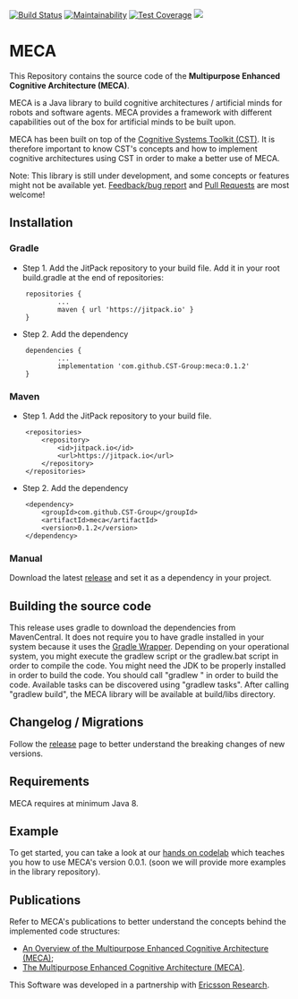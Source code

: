 [![Build Status](https://travis-ci.org/CST-Group/meca.svg?branch=master)](https://travis-ci.org/CST-Group/meca) [![Maintainability](https://api.codeclimate.com/v1/badges/c24e46ebcdc9aa6a035e/maintainability)](https://codeclimate.com/github/CST-Group/meca/maintainability) [![Test Coverage](https://api.codeclimate.com/v1/badges/c24e46ebcdc9aa6a035e/test_coverage)](https://codeclimate.com/github/CST-Group/meca/test_coverage)
[![](https://jitpack.io/v/CST-Group/meca.svg?label=Release)](https://jitpack.io/#CST-Group/meca)

# MECA
This Repository contains the source code of the **Multipurpose Enhanced Cognitive Architecture (MECA)**.

MECA is a Java library to build cognitive architectures / artificial minds for robots and software agents. MECA provides a framework with different capabilities out of the box for artificial minds to be built upon.

MECA has been built on top of the [Cognitive Systems Toolkit (CST)](https://github.com/CST-Group/cst). It is therefore important to know CST's concepts and how to implement cognitive architectures using CST in order to make a better use of MECA.

Note: This library is still under development, and some concepts or features might not be available yet. [Feedback/bug report](https://github.com/CST-Group/meca/issues) and [Pull Requests](https://github.com/CST-Group/meca/pulls) are most welcome!

## Installation

### Gradle

- Step 1. Add the JitPack repository to your build file. Add it in your root build.gradle at the end of repositories:

```
	repositories {
			...
			maven { url 'https://jitpack.io' }
	}
```

- Step 2. Add the dependency

```
	dependencies {
            ...
            implementation 'com.github.CST-Group:meca:0.1.2'
	}
```

### Maven

- Step 1. Add the JitPack repository to your build file.

```
	<repositories>
		<repository>
		    <id>jitpack.io</id>
		    <url>https://jitpack.io</url>
		</repository>
	</repositories>
```

- Step 2. Add the dependency

```
	<dependency>
	    <groupId>com.github.CST-Group</groupId>
	    <artifactId>meca</artifactId>
	    <version>0.1.2</version>
	</dependency>
```

### Manual

Download the latest [release](https://github.com/CST-Group/meca/releases) and set it as a dependency in your project.

## Building the source code

This release uses gradle to download the dependencies from MavenCentral. It does not require you to have gradle installed in your system because it uses the [Gradle Wrapper](https://docs.gradle.org/current/userguide/gradle_wrapper.html). Depending on your operational system, you might execute the gradlew script or the gradlew.bat script in order to compile the code. You might need the JDK to be properly installed in order to build the code. You should call "gradlew <task>" in order to build the code. Available tasks can be discovered using "gradlew tasks". After calling "gradlew build", the MECA library will be available at build/libs directory.

## Changelog / Migrations

Follow the [release](https://github.com/CST-Group/meca/releases) page to better understand the breaking changes of new versions.

## Requirements

MECA requires at minimum Java 8.

## Example

To get started, you can take a look at our [hands on codelab](https://github.com/CST-Group/codelab-meca) which teaches you how to use MECA's version 0.0.1. (soon we will provide more examples in the library repository).

## Publications

Refer to  MECA's publications to better understand the concepts behind the implemented code structures:

- [An Overview of the Multipurpose Enhanced Cognitive Architecture (MECA)](https://doi.org/10.1016/j.procs.2018.01.025);
- [The Multipurpose Enhanced Cognitive Architecture (MECA)](https://doi.org/10.1016/j.bica.2017.09.006).

&NewLine;

&NewLine;

This Software was developed in a partnership with [Ericsson Research](https://github.com/EricssonResearch).
